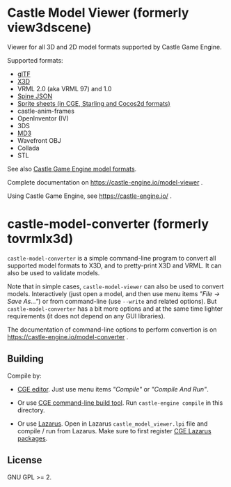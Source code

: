 # Castle Model Viewer (formerly view3dscene)

Viewer for all 3D and 2D model formats supported by Castle Game Engine.

Supported formats:

- [glTF](https://castle-engine.io/gltf)
- [X3D](https://castle-engine.io/vrml_x3d.php)
- VRML 2.0 (aka VRML 97) and 1.0
- [Spine JSON](https://castle-engine.io/spine)
- [Sprite sheets (in CGE, Starling and Cocos2d formats)](https://castle-engine.io/sprite_sheets)
- castle-anim-frames
- OpenInventor (IV)
- 3DS
- [MD3](https://castle-engine.io/md3)
- Wavefront OBJ
- Collada
- STL

See also [Castle Game Engine model formats](https://castle-engine.io/creating_data_model_formats.php).

Complete documentation on https://castle-engine.io/model-viewer .

Using Castle Game Engine, see https://castle-engine.io/ .

# castle-model-converter (formerly tovrmlx3d)

`castle-model-converter` is a simple command-line program to convert all supported model formats to X3D, and to pretty-print X3D and VRML. It can also be used to validate models.

Note that in simple cases, `castle-model-viewer` can also be used to convert models. Interactively (just open a model, and then use menu items _"File -> Save As..."_) or from command-line (use `--write` and related options). But `castle-model-converter` has a bit more options and at the same time lighter requirements (it does not depend on any GUI libraries).

The documentation of command-line options to perform convertion is on https://castle-engine.io/model-converter .

## Building

Compile by:

- [CGE editor](https://castle-engine.io/editor). Just use menu items _"Compile"_ or _"Compile And Run"_.

- Or use [CGE command-line build tool](https://castle-engine.io/build_tool). Run `castle-engine compile` in this directory.

- Or use [Lazarus](https://www.lazarus-ide.org/). Open in Lazarus `castle_model_viewer.lpi` file and compile / run from Lazarus. Make sure to first register [CGE Lazarus packages](https://castle-engine.io/lazarus).

## License

GNU GPL >= 2.
